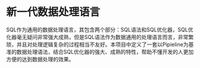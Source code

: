 # 新一代数据处理语言
SQL作为通用的数据处理语言，其包含两个部分：SQL语法和SQL优化器，SQL优化器毫无疑问非常强大成熟，但是SQL语法作为数据通用的处理语言而言，非常繁琐，并且对处理逻辑复杂的过程相当不友好。本项目中定义了一套以Pipieline为基准的数据处理语法，结合SQL优化器的强大、成熟的特性，帮助不懂开发的人更加方便的达到数据处理的效果。
